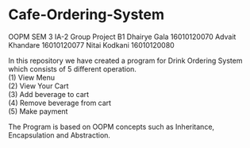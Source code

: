 # Cafe-Ordering-System
OOPM SEM 3 IA-2 Group Project
B1
Dhairye Gala 16010120070
Advait Khandare 16010120077
Nitai Kodkani 16010120080

In this repository we have created a program for Drink Ordering System which consists of 5 different operation.<br>
(1) View Menu<br>  (2) View Your Cart<br> (3) Add beverage to cart<br>  (4) Remove beverage from cart<br>  (5) Make payment<br>

The Program is based on OOPM concepts such as Inheritance, Encapsulation and Abstraction.
